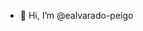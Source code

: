 - 👋 Hi, I’m @ealvarado-peigo
<!---
ealvarado-peigo/ealvarado-peigo is a ✨ special ✨ repository because its `README.md` (this file) appears on your GitHub profile.
You can click the Preview link to take a look at your changes.
--->
